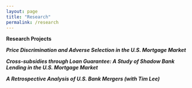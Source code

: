 ```yaml
---
layout: page
title: "Research"
permalink: /research
---
```


<b>Research Projects<b>

<p><em>Price Discrimination and Adverse Selection in the U.S. Mortgage Market</em></p>

<p><em> Cross-subsidies through Loan Guarantee: A Study of Shadow Bank Lending in the U.S. Mortgage Market</em></p>

<p><em>A Retrospective Analysis of U.S. Bank Mergers (with Tim Lee)</em></p>
